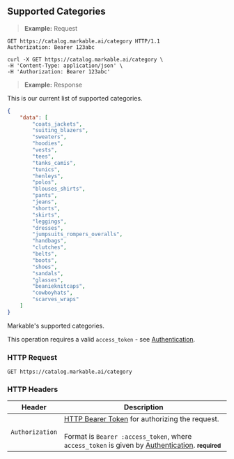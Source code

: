 
## Supported Categories

> **Example:** Request

```http
GET https://catalog.markable.ai/category HTTP/1.1
Authorization: Bearer 123abc
```

```shell
curl -X GET https://catalog.markable.ai/category \
-H 'Content-Type: application/json' \
-H 'Authorization: Bearer 123abc'
```

> **Example:** Response

This is our current list of supported categories.

```json
{
    "data": [
        "coats_jackets",
        "suiting_blazers",
        "sweaters",
        "hoodies",
        "vests",
        "tees",
        "tanks_camis",
        "tunics",
        "henleys",
        "polos",
        "blouses_shirts",
        "pants",
        "jeans",
        "shorts",
        "skirts",
        "leggings",
        "dresses",
        "jumpsuits_rompers_overalls",
        "handbags",
        "clutches",
        "belts",
        "boots",
        "shoes",
        "sandals",
        "glasses",
        "beanieknitcaps",
        "cowboyhats",
        "scarves_wraps"
    ]
}
```


Markable's supported categories.

<aside class="notice">
    This operation requires a valid <code>access_token</code> - see <a href="#authentication">Authentication</a>.
</aside>


### HTTP Request

`GET https://catalog.markable.ai/category`


### HTTP Headers

Header          | Description
----------        | ----------
`Authorization`     | [HTTP Bearer Token](https://tools.ietf.org/html/rfc6750) for authorizing the request. <br><br>Format is `Bearer :access_token`, where `access_token` is given by [Authentication](#authentication). **<small>required</small>**
